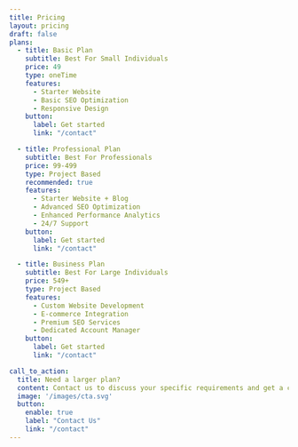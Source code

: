 ```yaml
---
title: Pricing
layout: pricing
draft: false
plans:
  - title: Basic Plan
    subtitle: Best For Small Individuals
    price: 49
    type: oneTime
    features:
      - Starter Website
      - Basic SEO Optimization
      - Responsive Design
    button:
      label: Get started 
      link: "/contact"

  - title: Professional Plan
    subtitle: Best For Professionals
    price: 99-499
    type: Project Based
    recommended: true
    features:
      - Starter Website + Blog
      - Advanced SEO Optimization
      - Enhanced Performance Analytics
      - 24/7 Support
    button:
      label: Get started
      link: "/contact"

  - title: Business Plan
    subtitle: Best For Large Individuals
    price: 549+
    type: Project Based
    features:
      - Custom Website Development
      - E-commerce Integration
      - Premium SEO Services
      - Dedicated Account Manager
    button:
      label: Get started
      link: "/contact"

call_to_action:
  title: Need a larger plan?
  content: Contact us to discuss your specific requirements and get a customized solution that fits your business needs.
  image: '/images/cta.svg'
  button:
    enable: true
    label: "Contact Us"
    link: "/contact"
---
```

